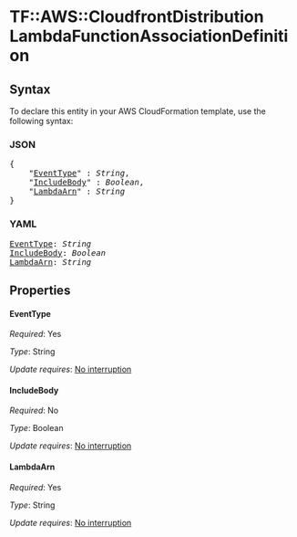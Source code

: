 # TF::AWS::CloudfrontDistribution LambdaFunctionAssociationDefinition

## Syntax

To declare this entity in your AWS CloudFormation template, use the following syntax:

### JSON

<pre>
{
    "<a href="#eventtype" title="EventType">EventType</a>" : <i>String</i>,
    "<a href="#includebody" title="IncludeBody">IncludeBody</a>" : <i>Boolean</i>,
    "<a href="#lambdaarn" title="LambdaArn">LambdaArn</a>" : <i>String</i>
}
</pre>

### YAML

<pre>
<a href="#eventtype" title="EventType">EventType</a>: <i>String</i>
<a href="#includebody" title="IncludeBody">IncludeBody</a>: <i>Boolean</i>
<a href="#lambdaarn" title="LambdaArn">LambdaArn</a>: <i>String</i>
</pre>

## Properties

#### EventType

_Required_: Yes

_Type_: String

_Update requires_: [No interruption](https://docs.aws.amazon.com/AWSCloudFormation/latest/UserGuide/using-cfn-updating-stacks-update-behaviors.html#update-no-interrupt)

#### IncludeBody

_Required_: No

_Type_: Boolean

_Update requires_: [No interruption](https://docs.aws.amazon.com/AWSCloudFormation/latest/UserGuide/using-cfn-updating-stacks-update-behaviors.html#update-no-interrupt)

#### LambdaArn

_Required_: Yes

_Type_: String

_Update requires_: [No interruption](https://docs.aws.amazon.com/AWSCloudFormation/latest/UserGuide/using-cfn-updating-stacks-update-behaviors.html#update-no-interrupt)

